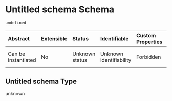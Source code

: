 # Untitled schema Schema

```txt
undefined
```



| Abstract            | Extensible | Status         | Identifiable            | Custom Properties | Additional Properties | Access Restrictions | Defined In                                                                                          |
| :------------------ | :--------- | :------------- | :---------------------- | :---------------- | :-------------------- | :------------------ | :-------------------------------------------------------------------------------------------------- |
| Can be instantiated | No         | Unknown status | Unknown identifiability | Forbidden         | Allowed               | none                | [sample-valid-1.json](../../../schemas/validation_tests/sample-valid-1.json "open original schema") |

## Untitled schema Type

unknown

